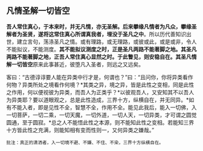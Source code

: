 ## 凡情圣解一切皆空

**吾人常住真心，于本来时，并无凡情，亦无圣解。后来攀缘凡情者为凡众，攀缘圣解者为圣贤，遂将这常住真心所谓真我者，埋没于圣凡之中**。所以历代善知识出世，建立言句，荡涤圣凡之情。或有理路，或无理路，或彼或此，或是或非，令人不能拟议，不能测度。**其不能拟议测度之时，正是圣凡两路不能著脚之地。其圣凡两路不能著脚之地，正吾人常住真心显然之时。于此瞥见，则安稳自在。其圣凡情解一切皆空**原来此事甚近，彼堕凡入圣者，则远之又远矣。

客曰：“古德谆谆要人能在异类中行才是，何谓也？”曰：“且问你，你将异类看作何物？异类所处之境看作何境？*其类之异，境之异，皆是此性之变相，同是此性之作用，何以便视彼为异类，而吾人为正类乎？*以彼观吾人，又安知其不以吾人为异类耶？要以道眼观之，总是此性造成，三界十方，纵横自在，并无同异。*如有不能入者，即是见性不全，智慧不全，作用不全。能见此我后，能入一切佛，入一切菩萨，一切二乘，一切天魔，一切外道，一切人天，一切异类，才可谓之圆觉圆通，至于圆寂。*总之人不能悟此性之本源，则不能知此性之变相。若能知三界十方皆此性之充满，则能知相有变而性则一，又何异类之嫌哉。”

```xu
批注：真正的潇洒者，入一切境不避、不嫌、不住、不染，三界十方纵横自在。
```





